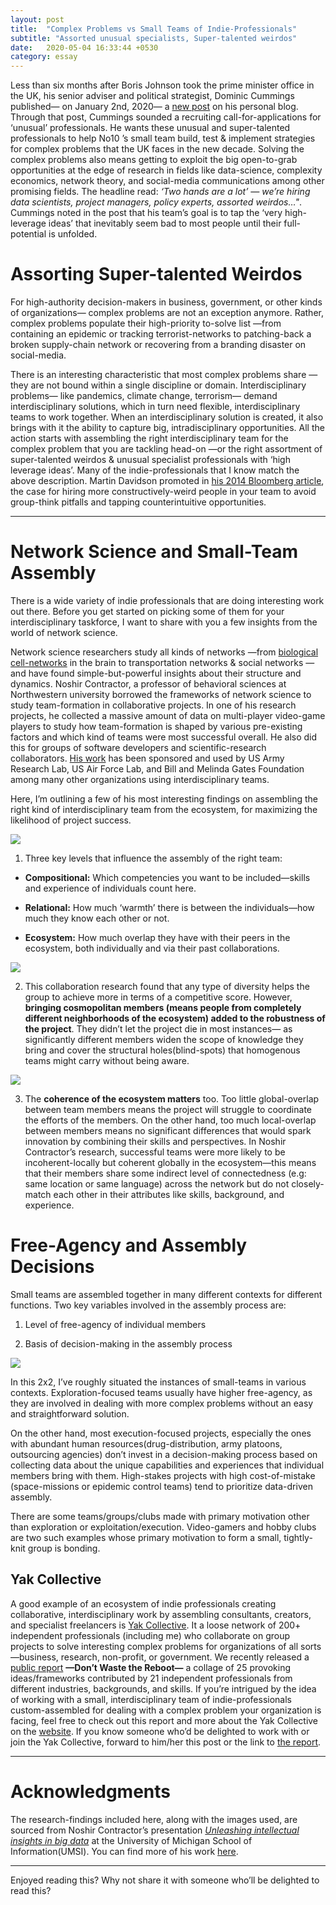 ```yaml
---
layout: post
title:  "Complex Problems vs Small Teams of Indie-Professionals"
subtitle: "Assorted unusual specialists, Super-talented weirdos"
date:   2020-05-04 16:33:44 +0530
category: essay
---
```


Less than six months after Boris Johnson took the prime minister office in the UK, his senior adviser and political strategist, Dominic Cummings published— on January 2nd, 2020—  a [new post](https://dominiccummings.com/2020/01/02/two-hands-are-a-lot-were-hiring-data-scientists-project-managers-policy-experts-assorted-weirdos/) on his personal blog. Through that post, Cummings sounded a recruiting call-for-applications for ‘unusual’ professionals. He wants these unusual and super-talented professionals to help No10 ’s small team build, test & implement strategies for complex problems that the UK faces in the new decade. Solving the complex problems also means getting to exploit the big open-to-grab opportunities at the edge of research in fields like data-science, complexity economics, network theory, and social-media communications among other promising fields. The headline read: *‘Two hands are a lot’ — we’re hiring data scientists, project managers, policy experts, assorted weirdos…"*. Cummings noted in the post that his team’s goal is to tap the ‘very high-leverage ideas’ that inevitably seem bad to most people until their full-potential is unfolded. 

# Assorting Super-talented Weirdos

For high-authority decision-makers in business, government, or other kinds of organizations— complex problems are not an exception anymore. Rather, complex problems populate their high-priority to-solve list —from containing an epidemic or tracking terrorist-networks to patching-back a broken supply-chain network or recovering from a branding disaster on social-media.  

There is an interesting characteristic that most complex problems share —they are not bound within a single discipline or domain. Interdisciplinary problems— like pandemics, climate change, terrorism—  demand interdisciplinary solutions, which in turn need flexible, interdisciplinary teams to work together. When an interdisciplinary solution is created, it also brings with it the ability to capture big, intradisciplinary opportunities. All the action starts with assembling the right interdisciplinary team for the complex problem that you are tackling head-on —or the right assortment of super-talented weirdos & unusual specialist professionals with ‘high leverage ideas’. Many of the indie-professionals that I know match the above description. Martin Davidson promoted in [his 2014 Bloomberg article](https://www.bloomberg.com/news/articles/2014-09-09/the-case-for-recruiting-weirdos), the case for hiring more constructively-weird people in your team to avoid group-think pitfalls and tapping counterintuitive opportunities.  

---

# Network Science and Small-Team Assembly

There is a wide variety of indie professionals that are doing interesting work out there.  Before you get started on picking some of them for your interdisciplinary taskforce, I want to share with you a few insights from the world of network science. 

Network science researchers study all kinds of networks —from [biological cell-networks](https://daybrew.substack.com/p/what-in-the-small-world-is-this) in the brain to transportation networks & social networks — and have found simple-but-powerful insights about their structure and dynamics. Noshir Contractor, a professor of behavioral sciences at Northwestern university borrowed the frameworks of network science to study team-formation in collaborative projects. In one of his research projects, he collected a massive amount of data on multi-player video-game players to study how team-formation is shaped by various pre-existing factors and which kind of teams were most successful overall. He also did this for groups of software developers and scientific-research collaborators. [His work](https://www.kellogg.northwestern.edu/faculty/directory/contractor_noshir.aspx) has been sponsored and used by US Army Research Lab, US Air Force Lab, and Bill and Melinda Gates Foundation among many other organizations using interdisciplinary teams. 

Here, I’m outlining a few of his most interesting findings on assembling the right kind of interdisciplinary team from the ecosystem, for maximizing the likelihood of project success. 

[<img src="https://cdn.substack.com/image/fetch/w_1456,c_limit,f_auto,q_auto:good/https%3A%2F%2Fbucketeer-e05bbc84-baa3-437e-9518-adb32be77984.s3.amazonaws.com%2Fpublic%2Fimages%2Fccc77cda-f9cf-4c6d-9e3d-b05e6b628ee4_547x359.png">](https://cdn.substack.com/)

1. Three key levels that influence the assembly of the right team:

- **Compositional:** Which competencies you want to be included—skills and experience of individuals count here.

- **Relational:** How much ‘warmth’ there is between the individuals—how much they know each other or not.

- **Ecosystem:** How much overlap they have with their peers in the ecosystem, both individually and via their past collaborations.

[<img src="https://cdn.substack.com/image/fetch/c_limit,f_auto,q_auto:good/https%3A%2F%2Fbucketeer-e05bbc84-baa3-437e-9518-adb32be77984.s3.amazonaws.com%2Fpublic%2Fimages%2F672ae7e5-4d2c-46e9-8e40-75c7373d75bc_537x363.png">](https://cdn.substack.com/)

2. This collaboration research found that any type of diversity helps the group to achieve more in terms of a competitive score. However, **bringing cosmopolitan members (means people from completely different neighborhoods of the ecosystem) added to the robustness of the project**. They didn’t let the project die in most instances— as significantly different members widen the scope of knowledge they bring and cover the structural holes(blind-spots) that homogenous teams might carry without being aware. 

[<img src="https://cdn.substack.com/image/fetch/c_limit,f_auto,q_auto:good/https%3A%2F%2Fbucketeer-e05bbc84-baa3-437e-9518-adb32be77984.s3.amazonaws.com%2Fpublic%2Fimages%2F1285663c-51d8-45f0-bad9-c4df33f8e528_537x353.png">](https://cdn.substack.com/)

3. The **coherence of the ecosystem matters** too. Too little global-overlap between team members means the project will struggle to coordinate the efforts of the members. On the other hand, too much local-overlap between members means no significant differences that would spark innovation by combining their skills and perspectives. In Noshir Contractor’s research, successful teams were more likely to be incoherent-locally but coherent globally in the ecosystem—this means that their members share some indirect level of connectedness (e.g: same location or same language) across the network but do not closely-match each other in their attributes like skills, background, and experience. 

# Free-Agency and Assembly Decisions

Small teams are assembled together in many different contexts for different functions. Two key variables involved in the assembly process are: 

1. Level of free-agency of individual members 

2. Basis of decision-making in the assembly process

[<img src="https://cdn.substack.com/image/fetch/w_1456,c_limit,f_auto,q_auto:good/https%3A%2F%2Fbucketeer-e05bbc84-baa3-437e-9518-adb32be77984.s3.amazonaws.com%2Fpublic%2Fimages%2F5a5d5a4c-8dd8-45f7-9849-8a689bebba7f_990x578.png">](https://cdn.substack.com/)

In this 2x2, I’ve roughly situated the instances of small-teams in various contexts. Exploration-focused teams usually have higher free-agency, as they are involved in dealing with more complex problems without an easy and straightforward solution. 

On the other hand, most execution-focused projects, especially the ones with abundant human resources(drug-distribution, army platoons, outsourcing agencies) don’t invest in a decision-making process based on collecting data about the unique capabilities and experiences that individual members bring with them. High-stakes projects with high cost-of-mistake (space-missions or epidemic control teams) tend to prioritize data-driven assembly. 

There are some teams/groups/clubs made with primary motivation other than exploration or exploitation/execution. Video-gamers and hobby clubs are two such examples whose primary motivation to form a small, tightly-knit group is bonding. 

## Yak Collective

A good example of an ecosystem of indie professionals creating collaborative, interdisciplinary work by assembling consultants, creators, and specialist freelancers is [Yak Collective](https://yakcollective.org/). It a loose network of 200+ independent professionals (including me) who collaborate on group projects to solve interesting complex problems for organizations of all sorts—business, research, non-profit, or government. We recently released a [public report](https://yakcollective.org/projects/yak-wisdom) **—Don’t Waste the Reboot—** a collage of 25 provoking ideas/frameworks contributed by 21 independent professionals from different industries, backgrounds, and skills. If you’re intrigued by the idea of working with a small, interdisciplinary team of indie-professionals custom-assembled for dealing with a complex problem your organization is facing, feel free to check out this report and more about the Yak Collective on the [website](https://yakcollective.org/). If you know someone who’d be delighted to work with or join the Yak Collective, forward to him/her this post or the link to [the report](https://yakcollective.org/projects/yak-wisdom). 

---

# Acknowledgments

The research-findings included here, along with the images used, are sourced from Noshir Contractor’s presentation [*Unleashing intellectual insights in big data*](https://www.youtube.com/watch?v=_apQO1rR2Bs) at the University of Michigan School of Information(UMSI). You can find more of his work [here](https://www.kellogg.northwestern.edu/faculty/directory/contractor_noshir.aspx). 

---

Enjoyed reading this? Why not share it with someone who’ll be delighted to read this?

